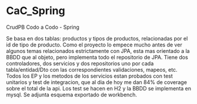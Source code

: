 # CaC_Spring
CrudPB Codo a Codo - Spring

Se basa en dos tablas: productos y tipos de productos, relacionadas por el id de tipo de producto.
Como el proyecto lo empece mucho antes de ver algunos temas relacionados estrictamente con JPA, esta mas orientado a la BBDD que al objeto, pero implementa
todo el repositorio de JPA.
Tiene dos controladores, dos servicios y dos repositorios uno por cada tabla/entidad/Dto con las correspondientes validaciones, mapeos, etc.
Todos los EP y los metodos de los servicios estan probados con test unitarios y test de integracion, que al dia de hoy me dan 84% de coverage sobre el total de la api.
Los test se hacen en H2 y la BBDD se implementa en mysql.
Se adjunta esquema exportado de workbench.

